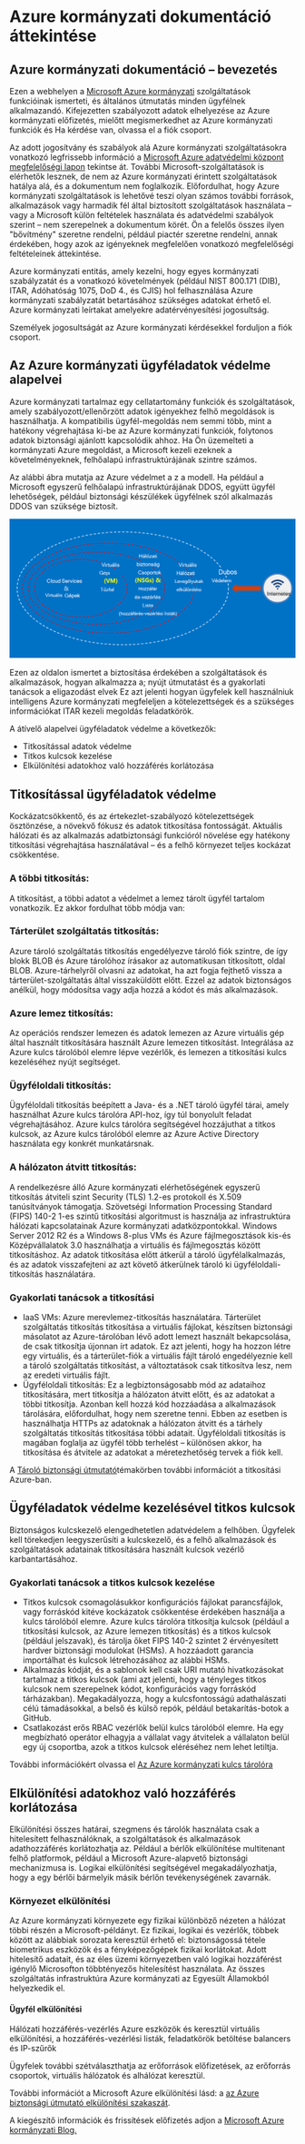 <properties
    pageTitle="Azure kormányzati dokumentáció |} Microsoft Azure"
    description="Ez ez a témakör a szolgáltatást, és útmutatást összehasonlítás Azure kormányzati alkalmazások fejlesztéséhez"
    services="Azure-Government"
    cloud="gov" 
    documentationCenter=""
    authors="ryansoc"
    manager="zakramer"
    editor=""/>

<tags
    ms.service="multiple"
    ms.devlang="na"
    ms.topic="article"
    ms.tgt_pltfrm="na"
    ms.workload="azure-government"
    ms.date="08/25/2016"
    ms.author="ryansoc"/>


#  <a name="azure-government-documentation-overview"></a>Azure kormányzati dokumentáció áttekintése

##  <a name="introduction-to-azure-government-documentation"></a>Azure kormányzati dokumentáció – bevezetés

Ezen a webhelyen a [Microsoft Azure kormányzati](https://azure.microsoft.com/features/gov/) szolgáltatások funkcióinak ismerteti, és általános útmutatás minden ügyfélnek alkalmazandó. Kifejezetten szabályozott adatok elhelyezése az Azure kormányzati előfizetés, mielőtt megismerkedhet az Azure kormányzati funkciók és Ha kérdése van, olvassa el a fiók csoport.

Az adott jogosítvány és szabályok alá Azure kormányzati szolgáltatásokra vonatkozó legfrissebb információ a [Microsoft Azure adatvédelmi központ megfelelőségi lapon](http://www.microsoft.com/en-us/TrustCenter/Compliance/default.aspx) tekintse át. További Microsoft-szolgáltatások is elérhetők lesznek, de nem az Azure kormányzati érintett szolgáltatások hatálya alá, és a dokumentum nem foglalkozik. Előfordulhat, hogy Azure kormányzati szolgáltatások is lehetővé teszi olyan számos további források, alkalmazások vagy harmadik fél által biztosított szolgáltatások használata – vagy a Microsoft külön feltételek használata és adatvédelmi szabályok szerint – nem szerepelnek a dokumentum körét. Ön a felelős összes ilyen "bővítmény" szeretne rendelni, például piactér szeretne rendelni, annak érdekében, hogy azok az igényeknek megfelelően vonatkozó megfelelőségi feltételeinek áttekintése.

Azure kormányzati entitás, amely kezelni, hogy egyes kormányzati szabályzatát és a vonatkozó követelmények (például NIST 800.171 (DIB), ITAR, Adóhatóság 1075, DoD 4., és CJIS) hol felhasználása Azure kormányzati szabályzatát betartásához szükséges adatokat érhető el. Azure kormányzati leírtakat amelyekre adatérvényesítési jogosultság.

Személyek jogosultságát az Azure kormányzati kérdésekkel forduljon a fiók csoport.

##  <a name="principles-for-securing-customer-data-in-azure-government"></a>Az Azure kormányzati ügyféladatok védelme alapelvei

Azure kormányzati tartalmaz egy cellatartomány funkciók és szolgáltatások, amely szabályozott/ellenőrzött adatok igényekhez felhő megoldások is használhatja. A kompatibilis ügyfél-megoldás nem semmi több, mint a hatékony végrehajtása ki-be az Azure kormányzati funkciók, folytonos adatok biztonsági ajánlott kapcsolódik ahhoz.
Ha Ön üzemelteti a kormányzati Azure megoldást, a Microsoft kezeli ezeknek a követelményeknek, felhőalapú infrastruktúrájának szintre számos.

Az alábbi ábra mutatja az Azure védelmet a z a modell. Ha például a Microsoft egyszerű felhőalapú infrastruktúrájának DDOS, együtt ügyfél lehetőségek, például biztonsági készülékek ügyfélnek szól alkalmazás DDOS van szüksége biztosít.

![helyettesítő szöveg](./media/azure-government-Defenseindepth.png)

Ezen az oldalon ismertet a biztosítása érdekében a szolgáltatások és alkalmazások, hogyan alkalmazza a; nyújt útmutatást és a gyakorlati tanácsok a eligazodást elvek Ez azt jelenti hogyan ügyfelek kell használniuk intelligens Azure kormányzati megfeleljen a kötelezettségek és a szükséges információkat ITAR kezeli megoldás feladatkörök.

A átívelő alapelvei ügyféladatok védelme a következők:
* Titkosítással adatok védelme
* Titkos kulcsok kezelése
* Elkülönítési adatokhoz való hozzáférés korlátozása

##  <a name="protecting-customer-data-using-encryption"></a>Titkosítással ügyféladatok védelme

Kockázatcsökkentő, és az értekezlet-szabályozó kötelezettségek ösztönzése, a növekvő fókusz és adatok titkosítása fontosságát. Aktuális hálózati és az alkalmazás adatbiztonsági funkcióról növelése egy hatékony titkosítási végrehajtása használatával – és a felhő környezet teljes kockázat csökkentése.

### <a name="Overview"></a>A többi titkosítás:
A titkosítást, a többi adatot a védelmet a lemez tárolt ügyfél tartalom vonatkozik. Ez akkor fordulhat több módja van:

### <a name="Overview"></a>Tárterület szolgáltatás titkosítás:

Azure tároló szolgáltatás titkosítás engedélyezve tároló fiók szintre, de így blokk BLOB és Azure tárolóhoz írásakor az automatikusan titkosított, oldal BLOB. Azure-tárhelyről olvasni az adatokat, ha azt fogja fejthető vissza a tárterület-szolgáltatás által visszaküldött előtt. Ezzel az adatok biztonságos anélkül, hogy módosítsa vagy adja hozzá a kódot és más alkalmazások.

### <a name="Overview"></a>Azure lemez titkosítás:
Az operációs rendszer lemezen és adatok lemezen az Azure virtuális gép által használt titkosítására használt Azure lemezen titkosítást. Integrálása az Azure kulcs tárolóból elemre lépve vezérlők, és lemezen a titkosítási kulcs kezeléséhez nyújt segítséget.

### <a name="Overview"></a>Ügyféloldali titkosítás:
Ügyféloldali titkosítás beépített a Java- és a .NET tároló ügyfél tárai, amely használhat Azure kulcs tárolóra API-hoz, így túl bonyolult feladat végrehajtásához. Azure kulcs tárolóra segítségével hozzájuthat a titkos kulcsok, az Azure kulcs tárolóból elemre az Azure Active Directory használata egy konkrét munkatársnak.

### <a name="Overview"></a>A hálózaton átvitt titkosítás:

A rendelkezésre álló Azure kormányzati elérhetőségének egyszerű titkosítás átviteli szint Security (TLS) 1.2-es protokoll és X.509 tanúsítványok támogatja. Szövetségi Information Processing Standard (FIPS) 140-2 1-es szintű titkosítási algoritmust is használja az infrastruktúra hálózati kapcsolatainak Azure kormányzati adatközpontokkal.  Windows Server 2012 R2 és a Windows 8-plus VMs és Azure fájlmegosztások kis-és Középvállalatok 3.0 használhatja a virtuális és fájlmegosztás között titkosításhoz. Az adatok titkosítása előtt átkerül a tároló ügyfélalkalmazás, és az adatok visszafejteni az azt követő átkerülnek tároló ki ügyféloldali-titkosítás használatára.

### <a name="Overview"></a>Gyakorlati tanácsok a titkosítási

* IaaS VMs: Azure merevlemez-titkosítás használatára. Tárterület szolgáltatás titkosítás titkosítása a virtuális fájlokat, készítsen biztonsági másolatot az Azure-tárolóban lévő adott lemezt használt bekapcsolása, de csak titkosítja újonnan írt adatok. Ez azt jelenti, hogy ha hozzon létre egy virtuális, és a tárterület-fiók a virtuális fájlt tároló engedélyeznie kell a tároló szolgáltatás titkosítást, a változtatások csak titkosítva lesz, nem az eredeti virtuális fájlt.
* Ügyféloldali titkosítás: Ez a legbiztonságosabb mód az adataihoz titkosítására, mert titkosítja a hálózaton átvitt előtt, és az adatokat a többi titkosítja. Azonban kell hozzá kód hozzáadása a alkalmazások tárolására, előfordulhat, hogy nem szeretne tenni. Ebben az esetben is használhatja HTTPs az adatoknak a hálózaton átvitt és a tárhely szolgáltatás titkosítás titkosítása többi adatait. Ügyféloldali titkosítás is magában foglalja az ügyfél több terhelést – különösen akkor, ha titkosítása és átvitele az adatokat a méretezhetőség tervek a fiók kell.

A [Tároló biztonsági útmutató](/storage-security-guide)témakörben további információt a titkosítási Azure-ban.

##  <a name="protecting-customer-data-by-managing-secrets"></a>Ügyféladatok védelme kezelésével titkos kulcsok

Biztonságos kulcskezelő elengedhetetlen adatvédelem a felhőben. Ügyfelek kell törekedjen leegyszerűsíti a kulcskezelő, és a felhő alkalmazások és szolgáltatások adatainak titkosítására használt kulcsok vezérlő karbantartásához.

### <a name="Overview"></a>Gyakorlati tanácsok a titkos kulcsok kezelése

* Titkos kulcsok csomagolásukkor konfigurációs fájlokat parancsfájlok, vagy forráskód kitéve kockázatok csökkentése érdekében használja a kulcs tárolóból elemre. Azure kulcs tárolóra titkosítja kulcsok (például a titkosítási kulcsok, az Azure lemezen titkosítás) és a titkos kulcsok (például jelszavak), és tárolja őket FIPS 140-2 szintet 2 érvényesített hardver biztonsági modulokat (HSMs). A hozzáadott garancia importálhat és kulcsok létrehozásához az alábbi HSMs.
* Alkalmazás kódját, és a sablonok kell csak URI mutató hivatkozásokat tartalmaz a titkos kulcsok (ami azt jelenti, hogy a tényleges titkos kulcsok nem szerepelnek kódot, konfigurációs vagy forráskód tárházakban). Megakadályozza, hogy a kulcsfontosságú adathalászati célú támadásokkal, a belső és külső repók, például betakarítás-botok a GitHub.
* Csatlakozást erős RBAC vezérlők belül kulcs tárolóból elemre. Ha egy megbízható operátor elhagyja a vállalat vagy átvitelek a vállalaton belül egy új csoportba, azok a titkos kulcsok eléréséhez nem lehet letiltja.  

További információkért olvassa el [Az Azure kormányzati kulcs tárolóra](/azure-government/azure-government-tech-keyvault)

##  <a name="isolation-to-restrict-data-access"></a>Elkülönítési adatokhoz való hozzáférés korlátozása

Elkülönítési összes határai, szegmens és tárolók használata csak a hitelesített felhasználóknak, a szolgáltatások és alkalmazások adathozzáférés korlátozhatja az. Például a bérlők elkülönítése multitenant felhő platformok, például a Microsoft Azure-alapvető biztonsági mechanizmusa is. Logikai elkülönítési segítségével megakadályozhatja, hogy a egy bérlői bármelyik másik bérlőn tevékenységének zavarnák.

### <a name="Overview"></a>Környezet elkülönítési
Az Azure kormányzati környezete egy fizikai különböző nézeten a hálózat többi részén a Microsoft-példányt. Ez fizikai, logikai és vezérlők, többek között az alábbiak sorozata keresztül érhető el: biztonságossá tétele biometrikus eszközök és a fényképezőgépek fizikai korlátokat.  Adott hitelesítő adatait, és az éles üzemi környezetben való logikai hozzáférést igénylő Microsofton többtényezős hitelesítést használata.  Az összes szolgáltatás infrastruktúra Azure kormányzati az Egyesült Államokból helyezkedik el.

#### <a name="Overview"></a>Ügyfél elkülönítési
Hálózati hozzáférés-vezérlés Azure eszközök és keresztül virtuális elkülönítési, a hozzáférés-vezérlési listák, feladatkörök betöltése balancers és IP-szűrők

Ügyfelek további szétválaszthatja az erőforrások előfizetések, az erőforrás csoportok, virtuális hálózatok és alhálózat keresztül.

További információt a Microsoft Azure elkülönítési lásd: a [az Azure biztonsági útmutató elkülönítési szakaszát](/azure-security-getting-started/#isolation).

A kiegészítő információk és frissítések előfizetés adjon a <a href="https://blogs.msdn.microsoft.com/azuregov/">Microsoft Azure kormányzati Blog.</a>
